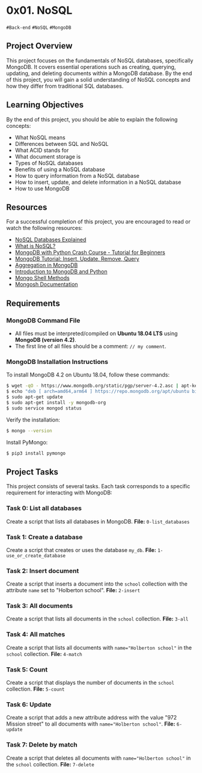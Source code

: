# 0x01. NoSQL
`#Back-end` `#NoSQL` `#MongoDB`

## Project Overview

This project focuses on the fundamentals of NoSQL databases, specifically MongoDB. It covers essential operations such as creating, querying, updating, and deleting documents within a MongoDB database. By the end of this project, you will gain a solid understanding of NoSQL concepts and how they differ from traditional SQL databases.

## Learning Objectives

By the end of this project, you should be able to explain the following concepts:

- What NoSQL means
- Differences between SQL and NoSQL
- What ACID stands for
- What document storage is
- Types of NoSQL databases
- Benefits of using a NoSQL database
- How to query information from a NoSQL database
- How to insert, update, and delete information in a NoSQL database
- How to use MongoDB

## Resources

For a successful completion of this project, you are encouraged to read or watch the following resources:

- [NoSQL Databases Explained](https://riak.com/resources/nosql-databases/)
- [What is NoSQL?](https://www.youtube.com/watch?v=qUV2j3XBRHc)
- [MongoDB with Python Crash Course - Tutorial for Beginners](https://www.youtube.com/watch?v=E-1xI85Zog8)
- [MongoDB Tutorial: Insert, Update, Remove, Query](https://www.youtube.com/watch?v=CB9G5Dvv-EE)
- [Aggregation in MongoDB](https://www.mongodb.com/docs/manual/aggregation/)
- [Introduction to MongoDB and Python](https://realpython.com/introduction-to-mongodb-and-python/)
- [Mongo Shell Methods](https://www.mongodb.com/docs/manual/reference/method/)
- [Mongosh Documentation](https://www.mongodb.com/docs/mongodb-shell/#mongodb-binary-bin.mongosh)

## Requirements

### MongoDB Command File

- All files must be interpreted/compiled on **Ubuntu 18.04 LTS** using **MongoDB (version 4.2)**.
- The first line of all files should be a comment: `// my comment`.

### MongoDB Installation Instructions

To install MongoDB 4.2 on Ubuntu 18.04, follow these commands:
```bash
$ wget -qO - https://www.mongodb.org/static/pgp/server-4.2.asc | apt-key add -
$ echo "deb [ arch=amd64,arm64 ] https://repo.mongodb.org/apt/ubuntu bionic/mongodb-org/4.2 multiverse" > /etc/apt/sources.list.d/mongodb-org-4.2.list
$ sudo apt-get update
$ sudo apt-get install -y mongodb-org
$ sudo service mongod status
```

Verify the installation:
```bash
$ mongo --version
```
Install PyMongo:
```bash
$ pip3 install pymongo
```

## Project Tasks

This project consists of several tasks. Each task corresponds to a specific requirement for interacting with MongoDB:

### Task 0: List all databases

Create a script that lists all databases in MongoDB.
**File:** `0-list_databases`

### Task 1: Create a database

Create a script that creates or uses the database `my_db`.
**File:** `1-use_or_create_database`

### Task 2: Insert document

Create a script that inserts a document into the `school` collection with the attribute `name` set to "Holberton school".
**File:** `2-insert`

### Task 3: All documents

Create a script that lists all documents in the `school` collection.
**File:** `3-all`

### Task 4: All matches

Create a script that lists all documents with `name="Holberton school"` in the `school` collection.
**File:** `4-match`

### Task 5: Count

Create a script that displays the number of documents in the `school` collection.
**File:** `5-count`

### Task 6: Update

Create a script that adds a new attribute address with the value "972 Mission street" to all documents with `name="Holberton school"`.
**File:** `6-update`

### Task 7: Delete by match

Create a script that deletes all documents with `name="Holberton school"` in the `school` collection.
**File:** `7-delete`
